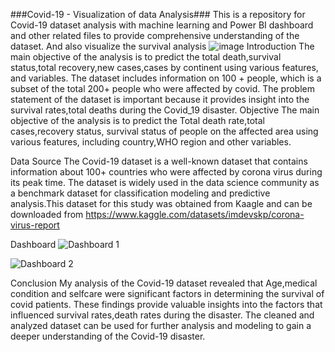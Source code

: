 ###Covid-19 - Visualization of data Analysis###
This is a repository for Covid-19 dataset analysis with machine learning and Power BI dashboard and other related files to provide comprehensive understanding of the dataset. And also visualize the survival analysis
![image](https://github.com/asmablaisykk/Covid-19-portfolio-project/assets/154601662/d4a3299a-5548-4a5b-939a-dcfcae5deac3)
Introduction
The main objective of the analysis is to predict the total death,survival status,total recovery,new cases,cases by continent using various features, and variables. The dataset includes information on 100 + people, which is a subset of the total 200+ people who were affected by covid. The problem statement of the dataset is important because it provides insight into the  survival rates,total deaths during the Covid_19  disaster.
Objective
The main objective of the analysis is to predict the Total death rate,total cases,recovery status, survival status of people on the affected area using various features, including country,WHO region and other variables.

Data Source
The Covid-19 dataset is a well-known dataset that contains information about 100+ countries who were affected by corona virus during its peak time. The dataset is widely used in the data science community as a benchmark dataset for classification modeling and predictive analysis.This dataset for this study was obtained from Kaagle and can be downloaded from https://www.kaggle.com/datasets/imdevskp/corona-virus-report

Dashboard
![Dashboard 1](https://github.com/asmablaisykk/Covid-19-portfolio-project/assets/154601662/7a608e53-5375-4ba7-88e6-be6d8643aee7)

![Dashboard 2](https://github.com/asmablaisykk/Covid-19-portfolio-project/assets/154601662/71c8eeca-8c0e-482f-8fba-43f1faff9ba9)

Conclusion
My analysis of the Covid-19 dataset revealed that Age,medical condition and selfcare  were significant factors in determining the survival of covid patients. These findings provide valuable insights into the factors that influenced survival rates,death rates during the disaster. The cleaned and analyzed dataset can be used for further analysis and modeling to gain a deeper understanding of the Covid-19 disaster.
